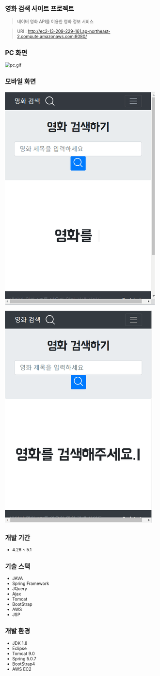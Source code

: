 ## 영화 검색 사이트 프로젝트
> 네이버 영화 API를 이용한 영화 정보 서비스

> URI : <http://ec2-13-209-229-161.ap-northeast-2.compute.amazonaws.com:8080/>

## PC 화면
![pc.gif](./images/pc.gif)


## 모바일 화면
![Home_mobile.gif](./images/Home_mobile.gif)

![searching_mobile.gif](./images/searching_mobile.gif)

## 개발 기간
- 4.26 ~ 5.1

## 기술 스택
- JAVA
- Spring Framework
- JQuery
- Ajax
- Tomcat
- BootStrap
- AWS
- JSP


## 개발 환경
- JDK 1.8
- Eclipse
- Tomcat 9.0
- Spring 5.0.7
- BootStrap4
- AWS EC2
